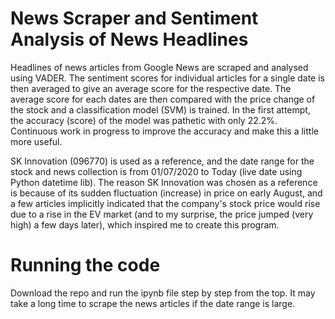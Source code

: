 # News Scraper and Sentiment Analysis of News Headlines

Headlines of news articles from Google News are scraped and analysed using VADER. The sentiment scores for individual articles for a single date is then averaged to give
an average score for the respective date. The average score for each dates are then compared with the price change of the stock and a classification model (SVM) is trained.
In the first attempt, the accuracy (score) of the model was pathetic with only 22.2%. Continuous work in progress to improve the accuracy and make this a little more useful.

SK Innovation (096770) is used as a reference, and the date range for the stock and news collection is from 01/07/2020 to Today (live date using Python datetime lib). 
The reason SK Innovation was chosen as a reference is because of its sudden fluctuation (increase) in price on early August, and a few articles implicitly indicated that the company's
stock price would rise due to a rise in the EV market (and to my surprise, the price jumped (very high) a few days later), which inspired me to create this program.

# Running the code

Download the repo and run the ipynb file step by step from the top. It may take a long time to scrape the news articles if the date range is large. 
